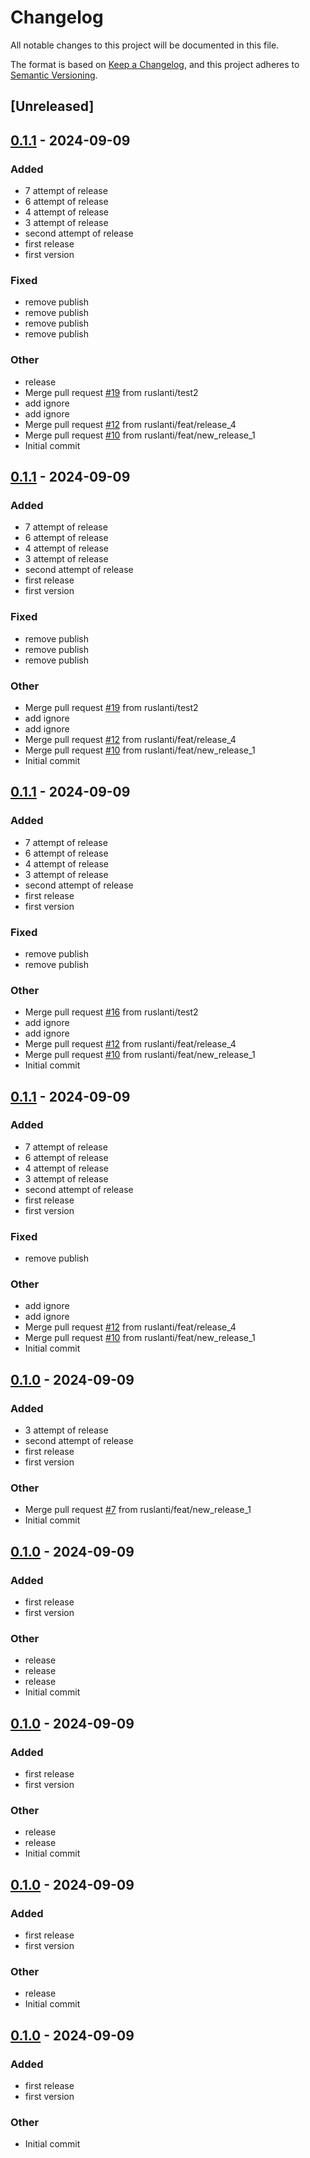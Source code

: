 # Changelog

All notable changes to this project will be documented in this file.

The format is based on [Keep a Changelog](https://keepachangelog.com/en/1.0.0/),
and this project adheres to [Semantic Versioning](https://semver.org/spec/v2.0.0.html).

## [Unreleased]

## [0.1.1](https://github.com/ruslanti/test_release_2/releases/tag/v0.1.1) - 2024-09-09

### Added

- 7 attempt of release
- 6 attempt of release
- 4 attempt of release
- 3 attempt of release
- second attempt of release
- first release
- first version

### Fixed

- remove publish
- remove publish
- remove publish
- remove publish

### Other

- release
- Merge pull request [#19](https://github.com/ruslanti/test_release_2/pull/19) from ruslanti/test2
- add ignore
- add ignore
- Merge pull request [#12](https://github.com/ruslanti/test_release_2/pull/12) from ruslanti/feat/release_4
- Merge pull request [#10](https://github.com/ruslanti/test_release_2/pull/10) from ruslanti/feat/new_release_1
- Initial commit

## [0.1.1](https://github.com/ruslanti/test_release_2/releases/tag/v0.1.1) - 2024-09-09

### Added

- 7 attempt of release
- 6 attempt of release
- 4 attempt of release
- 3 attempt of release
- second attempt of release
- first release
- first version

### Fixed

- remove publish
- remove publish
- remove publish

### Other

- Merge pull request [#19](https://github.com/ruslanti/test_release_2/pull/19) from ruslanti/test2
- add ignore
- add ignore
- Merge pull request [#12](https://github.com/ruslanti/test_release_2/pull/12) from ruslanti/feat/release_4
- Merge pull request [#10](https://github.com/ruslanti/test_release_2/pull/10) from ruslanti/feat/new_release_1
- Initial commit

## [0.1.1](https://github.com/ruslanti/test_release_2/releases/tag/v0.1.1) - 2024-09-09

### Added

- 7 attempt of release
- 6 attempt of release
- 4 attempt of release
- 3 attempt of release
- second attempt of release
- first release
- first version

### Fixed

- remove publish
- remove publish

### Other

- Merge pull request [#16](https://github.com/ruslanti/test_release_2/pull/16) from ruslanti/test2
- add ignore
- add ignore
- Merge pull request [#12](https://github.com/ruslanti/test_release_2/pull/12) from ruslanti/feat/release_4
- Merge pull request [#10](https://github.com/ruslanti/test_release_2/pull/10) from ruslanti/feat/new_release_1
- Initial commit

## [0.1.1](https://github.com/ruslanti/test_release_2/releases/tag/v0.1.1) - 2024-09-09

### Added

- 7 attempt of release
- 6 attempt of release
- 4 attempt of release
- 3 attempt of release
- second attempt of release
- first release
- first version

### Fixed

- remove publish

### Other

- add ignore
- add ignore
- Merge pull request [#12](https://github.com/ruslanti/test_release_2/pull/12) from ruslanti/feat/release_4
- Merge pull request [#10](https://github.com/ruslanti/test_release_2/pull/10) from ruslanti/feat/new_release_1
- Initial commit

## [0.1.0](https://github.com/ruslanti/test_release_2/releases/tag/v0.1.0) - 2024-09-09

### Added

- 3 attempt of release
- second attempt of release
- first release
- first version

### Other

- Merge pull request [#7](https://github.com/ruslanti/test_release_2/pull/7) from ruslanti/feat/new_release_1
- Initial commit

## [0.1.0](https://github.com/ruslanti/test_release_2/releases/tag/v0.1.0) - 2024-09-09

### Added

- first release
- first version

### Other

- release
- release
- release
- Initial commit

## [0.1.0](https://github.com/ruslanti/test_release_2/releases/tag/v0.1.0) - 2024-09-09

### Added

- first release
- first version

### Other

- release
- release
- Initial commit

## [0.1.0](https://github.com/ruslanti/test_release_2/releases/tag/v0.1.0) - 2024-09-09

### Added

- first release
- first version

### Other

- release
- Initial commit

## [0.1.0](https://github.com/ruslanti/test_release_2/releases/tag/v0.1.0) - 2024-09-09

### Added

- first release
- first version

### Other

- Initial commit
